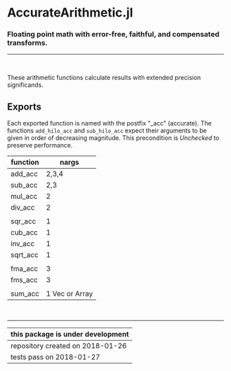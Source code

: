 # AccurateArithmetic.jl

### Floating point math with error-free, faithful, and compensated transforms. 

-------
&nbsp;

These arithmetic functions calculate results with extended precision significands.

## Exports

Each exported function is named with the postfix "\_acc" (accurate).  The functions `add_hilo_acc` and `sub_hilo_acc` expect their arguments to be given in order of decreasing magnitude.  This precondition is _Unchecked_ to preserve performance.



| function | nargs |
|---------|-------|
| add_acc | 2,3,4 |
| sub_acc | 2,3   |
| mul_acc | 2     |
| div_acc | 2     |
|         |       |
| sqr_acc | 1     |
| cub_acc | 1     |
| inv_acc | 1     |
| sqrt_acc | 1    |
|         |       |
| fma_acc |  3    |
| fms_acc |  3    |
|         |       |
| sum_acc | 1 Vec or Array |

&nbsp;

-----
    

| this package is under development |
|-----------------------------------|
| repository created on 2018-01-26  |
| tests pass on 2018-01-27          |
